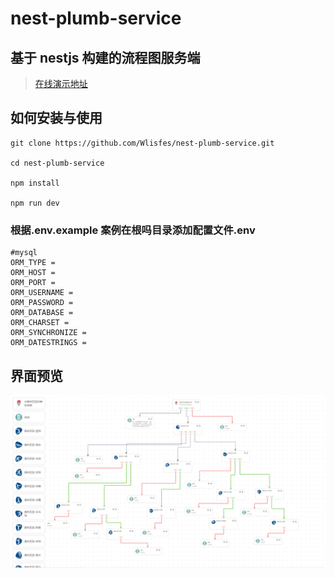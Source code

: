# nest-plumb-service

## 基于 nestjs 构建的流程图服务端

> [在线演示地址](http://demo.lisfes.cn)

## 如何安装与使用

```
git clone https://github.com/Wlisfes/nest-plumb-service.git

cd nest-plumb-service

npm install

npm run dev

```

### 根据.env.example 案例在根吗目录添加配置文件.env

```
#mysql
ORM_TYPE =
ORM_HOST =
ORM_PORT =
ORM_USERNAME =
ORM_PASSWORD =
ORM_DATABASE =
ORM_CHARSET =
ORM_SYNCHRONIZE =
ORM_DATESTRINGS =
```

## 界面预览

![](https://raw.githubusercontent.com/Wlisfes/nest-plumb/master/src/assets/1663923711122.png)
